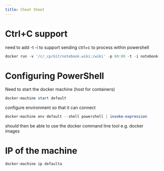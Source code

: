 ```yaml
---
title: Cheat Sheet
---
```


# Ctrl+C support

need to add -t -i to support sending ctrl+c to process within powershell

``` powershell
docker run -v '/c/_cp/Git/notebook.wiki:/wiki' -p 80:80 -t -i notebook-gollum
```

# Configuring PowerShell

Need to start the docker machine (host for containers)

``` powershell
docker-machine start default
```

configure environment so that it can connect

``` powershell
docker-machine env default --shell powershell | invoke-expression
```

should then be able to use the docker command line tool e.g. docker images

# IP of the machine

``` bash
docker-machine ip defaulta
```